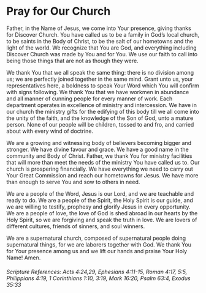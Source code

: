 # Pray for Our Church

Father, in the Name of Jesus, we come into Your presence, giving thanks for Discover Church. You have called us to be a family in God’s local church, to be saints in the Body of Christ, to be the salt of our hometowns and the light of the world. We recognize that You are God, and everything including Discover Church was made by You and for You. We use our faith to call into being those things that are not as though they were.

We thank You that we all speak the same thing: there is no division among us; we are perfectly joined together in the same mind. Grant unto us, your representatives here, a boldness to speak Your Word which You will confirm with signs following. We thank You that we have workmen in abundance and all manner of cunning people for every manner of work. Each department operates in excellence of ministry and intercession. We have in our church the ministry gifts for the edifying of this body till we all come into the unity of the faith, and the knowledge of the Son of God, unto a mature person. None of our people will be children, tossed to and fro, and carried about with every wind of doctrine.

We are a growing and witnessing body of believers becoming bigger and stronger. We have divine favour and grace. We have a good name in the community and Body of Christ. Father, we thank You for ministry facilities that will more than meet the needs of the ministry You have called us to. Our church is prospering financially. We have everything we need to carry out Your Great Commission and reach our hometowns for Jesus. We have more than enough to serve You and sow to others in need.

We are a people of the Word, Jesus is our Lord, and we are teachable and ready to do. We are a people of the Spirit, the Holy Spirit is our guide, and we are willing to testify, prophesy and glorify Jesus in every opportunity. We are a people of love, the love of God is shed abroad in our hearts by the Holy Spirit, so we are forgiving and speak the truth in love. We are lovers of different cultures, friends of sinners, and soul winners.

We are a supernatural church, composed of supernatural people doing supernatural things, for we are laborers together with God. We thank You for Your presence among us and we lift our hands and praise Your Holy Name! Amen.

###### Scripture References: Acts 4:24,29, Ephesians 4:11-15, Roman 4:17, 5:5, Philippians 4:19, 1 Corinthians 1:10, 3:19, Mark 16:20, Psalm 63:4, Exodus 35:33
